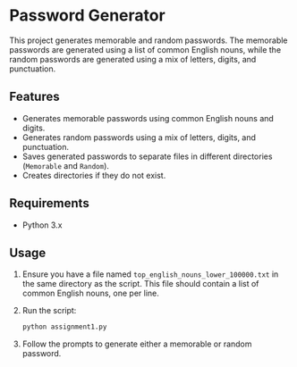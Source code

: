 # Password Generator

This project generates memorable and random passwords. The memorable passwords are generated using a list of common English nouns, while the random passwords are generated using a mix of letters, digits, and punctuation.

## Features

- Generates memorable passwords using common English nouns and digits.
- Generates random passwords using a mix of letters, digits, and punctuation.
- Saves generated passwords to separate files in different directories (`Memorable` and `Random`).
- Creates directories if they do not exist.

## Requirements

- Python 3.x

## Usage

1. Ensure you have a file named `top_english_nouns_lower_100000.txt` in the same directory as the script. This file should contain a list of common English nouns, one per line.
2. Run the script:

    ```sh
    python assignment1.py
    ```

3. Follow the prompts to generate either a memorable or random password.
